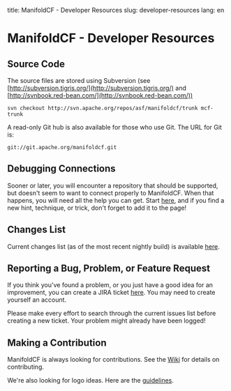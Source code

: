 title: ManifoldCF - Developer Resources
slug: developer-resources
lang: en

# ManifoldCF - Developer Resources

## Source Code

The source files are stored using Subversion (see [http://subversion.tigris.org/](http://subversion.tigris.org/) and  [http://svnbook.red-bean.com/](http://svnbook.red-bean.com/))

`svn checkout http://svn.apache.org/repos/asf/manifoldcf/trunk mcf-trunk`

A read-only Git hub is also available for those who use Git. The URL for Git is:

`git://git.apache.org/manifoldcf.git`

## Debugging Connections

Sooner or later, you will encounter a repository that should be supported, but doesn't seem to want to connect properly to ManifoldCF. When that happens, you will need all the help you can get. Start [here](https://cwiki.apache.org/confluence/display/CONNECTORS/Debugging+Connections), and if you find a new hint, technique, or trick, don't forget to add it to the page!

## Changes List

Current changes list (as of the most recent nightly build) is available  [here](http://svn.apache.org/repos/asf/manifoldcf/trunk/CHANGES.txt).	

## Reporting a Bug, Problem, or Feature Request

If you think you've found a problem, or you just have a good idea for an improvement, you can create a JIRA ticket [here](https://issues.apache.org/jira/browse/CONNECTORS/). You may need to create yourself an account. 

Please make every effort to search through the current issues list before creating a new ticket. Your problem might already have been logged!

## Making a Contribution

ManifoldCF is always looking for contributions. See the [Wiki](http://cwiki.apache.org/confluence/display/CONNECTORS/HowToContribute) for details on contributing. 

We're also looking for logo ideas. Here are the [guidelines](http://cwiki.apache.org/confluence/display/CONNECTORS/Logo+Criteria).	
